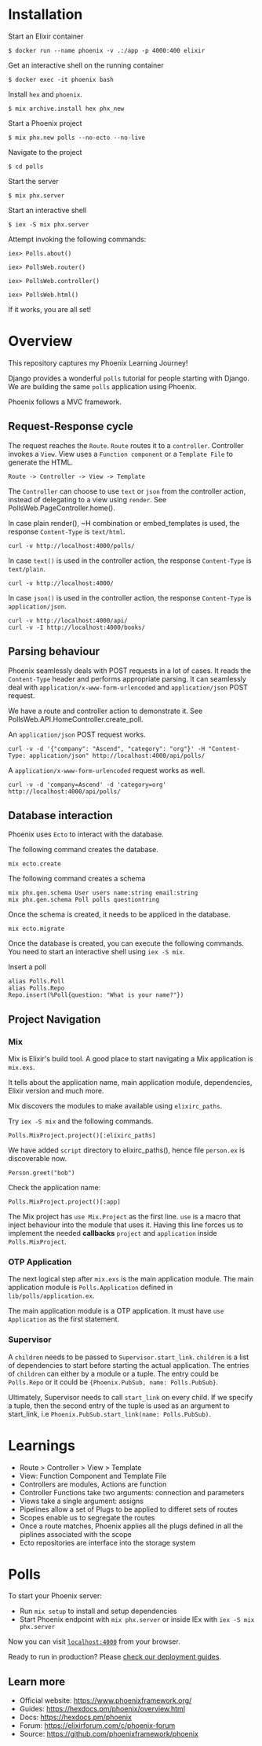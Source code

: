 # Installation

Start an Elixir container

    $ docker run --name phoenix -v .:/app -p 4000:400 elixir

Get an interactive shell on the running container

    $ docker exec -it phoenix bash

Install `hex` and `phoenix`.

    $ mix archive.install hex phx_new

Start a Phoenix project

    $ mix phx.new polls --no-ecto --no-live

Navigate to the project

    $ cd polls

Start the server

    $ mix phx.server

Start an interactive shell

    $ iex -S mix phx.server

Attempt invoking the following commands:

    iex> Polls.about()

    iex> PollsWeb.router()

    iex> PollsWeb.controller()

    iex> PollsWeb.html()

If it works, you are all set!

# Overview

This repository captures my Phoenix Learning Journey!

Django provides a wonderful `polls` tutorial for people starting with Django. We are building the same `polls` application using Phoenix.

Phoenix follows a MVC framework.

## Request-Response cycle

The request reaches the `Route`. `Route` routes it to a `controller`. Controller invokes a `View`. View uses a `Function component` or a `Template File` to generate the HTML.

    Route -> Controller -> View -> Template

The `Controller` can choose to use `text` or `json` from the controller action, instead of delegating to a view using `render`. See PollsWeb.PageController.home().

In case plain render(), ~H combination or embed_templates is used, the response `Content-Type` is `text/html`.

    curl -v http://localhost:4000/polls/

In case `text()` is used in the controller action, the response `Content-Type` is `text/plain`.

    curl -v http://localhost:4000/

In case `json()` is used in the controller action, the response `Content-Type` is `application/json`.

    curl -v http://localhost:4000/api/
    curl -v -I http://localhost:4000/books/

## Parsing behaviour

Phoenix seamlessly deals with POST requests in a lot of cases. It reads the `Content-Type` header and performs appropriate parsing.
It can seamlessly deal with `application/x-www-form-urlencoded` and `application/json` POST request.

We have a route and controller action to demonstrate it. See PollsWeb.API.HomeController.create_poll.

An `application/json` POST request works.

    curl -v -d '{"company": "Ascend", "category": "org"}' -H "Content-Type: application/json" http://localhost:4000/api/polls/

A `application/x-www-form-urlencoded` request works as well.

    curl -v -d 'company=Ascend' -d 'category=org' http://localhost:4000/api/polls/

## Database interaction

Phoenix uses `Ecto` to interact with the database.

The following command creates the database.

    mix ecto.create

The following command creates a schema

    mix phx.gen.schema User users name:string email:string
    mix phx.gen.schema Poll polls questiontring

Once the schema is created, it needs to be appliced in the database.

    mix ecto.migrate

Once the database is created, you can execute the following commands. You need to start an interactive shell using `iex -S mix`.

Insert a poll

    alias Polls.Poll
    alias Polls.Repo
    Repo.insert(%Poll{question: "What is your name?"})

## Project Navigation

### Mix

Mix is Elixir's build tool. A good place to start navigating a Mix application is `mix.exs`.

It tells about the application name, main application module, dependencies, Elixir version and much more.

Mix discovers the modules to make available using `elixirc_paths`.

Try `iex -S mix` and the following commands.

    Polls.MixProject.project()[:elixirc_paths]

We have added `script` directory to elixirc_paths(), hence file `person.ex` is discoverable now.

    Person.greet("bob")

Check the application name:

    Polls.MixProject.project()[:app]

The Mix project has `use Mix.Project` as the first line. `use` is a macro that inject behaviour into the module that uses it. Having this line forces us to implement the needed **callbacks** `project` and `application` inside `Polls.MixProject`.

### OTP Application

The next logical step after `mix.exs` is the main application module. The main application module is `Polls.Application` defined in `lib/polls/application.ex`.

The main application module is a OTP application. It must have `use Application` as the first statement.

### Supervisor

A `children` needs to be passed to `Supervisor.start_link`. `children` is a list of dependencies to start before starting the actual application.
The entries of `children` can either by a module or a tuple. The entry could be `Polls.Repo` or it could be `{Phoenix.PubSub, name: Polls.PubSub}`.

Ultimately, Supervisor needs to call `start_link` on every child. If we specify a tuple, then the second entry of the tuple is used as an argument to start_link, i.e `Phoenix.PubSub.start_link(name: Polls.PubSub)`.

# Learnings

- Route > Controller > View > Template
- View: Function Component and Template File
- Controllers are modules, Actions are function
- Controller Functions take two arguments: connection and parameters
- Views take a single argument: assigns
- Pipelines allow a set of Plugs to be applied to differet sets of routes
- Scopes enable us to segregate the routes
- Once a route matches, Phoenix applies all the plugs defined in all the piplines associated with the scope
- Ecto repositories are interface into the storage system

# Polls

To start your Phoenix server:

  * Run `mix setup` to install and setup dependencies
  * Start Phoenix endpoint with `mix phx.server` or inside IEx with `iex -S mix phx.server`

Now you can visit [`localhost:4000`](http://localhost:4000) from your browser.

Ready to run in production? Please [check our deployment guides](https://hexdocs.pm/phoenix/deployment.html).

## Learn more

  * Official website: https://www.phoenixframework.org/
  * Guides: https://hexdocs.pm/phoenix/overview.html
  * Docs: https://hexdocs.pm/phoenix
  * Forum: https://elixirforum.com/c/phoenix-forum
  * Source: https://github.com/phoenixframework/phoenix
